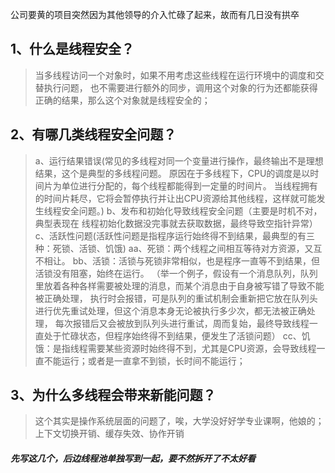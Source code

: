 公司要黄的项目突然因为其他领导的介入忙碌了起来，故而有几日没有拱卒

## 1、什么是线程安全？
> 当多线程访问一个对象时，如果不用考虑这些线程在运行环境中的调度和交替执行问题，
> 也不需要进行额外的同步，调用这个对象的行为还都能获得正确的结果，那么这个对象就是线程安全的；

## 2、有哪几类线程安全问题？
> a、运行结果错误(常见的多线程对同一个变量进行操作，最终输出不是理想结果，这个是典型的多线程问题。
>     原因在于多线程下，CPU的调度是以时间片为单位进行分配的，每个线程都能得到一定量的时间片。
>     当线程拥有的时间片耗尽，它将会暂停执行并让出CPU资源给其他线程，这样就可能发生线程安全问题。)
> b、发布和初始化导致线程安全问题（主要是时机不对，典型表现在 线程初始化数据没完事就去获取数据，最终导致空指针异常）
> c、活跃性问题(活跃性问题是指程序运行始终得不到结果，最典型的有三种：死锁、活锁、饥饿)
>     aa、死锁：两个线程之间相互等待对方资源，又互不相让。
>     bb、活锁：活锁与死锁非常相似，也是程序一直等不到结果，但活锁没有阻塞，始终在运行。
>     （举一个例子，假设有一个消息队列，队列里放着各种各样需要被处理的消息，而某个消息由于自身被写错了导致不能被正确处理，
>     执行时会报错，可是队列的重试机制会重新把它放在队列头进行优先重试处理，但这个消息本身无论被执行多少次，都无法被正确处理，
>     每次报错后又会被放到队列头进行重试，周而复始，最终导致线程一直处于忙碌状态，但程序始终得不到结果，便发生了活锁问题）
>     cc、饥饿：是指线程需要某些资源时始终得不到，尤其是CPU资源，会导致线程一直不能运行；或者是一直拿不到锁，长时间不能运行；

## 3、为什么多线程会带来新能问题？
> 这个其实是操作系统层面的问题了，唉，大学没好好学专业课啊，他娘的；
> 上下文切换开销、缓存失效、协作开销

##### 先写这几个，后边线程池单独写到一起，要不然拆开了不太好看
